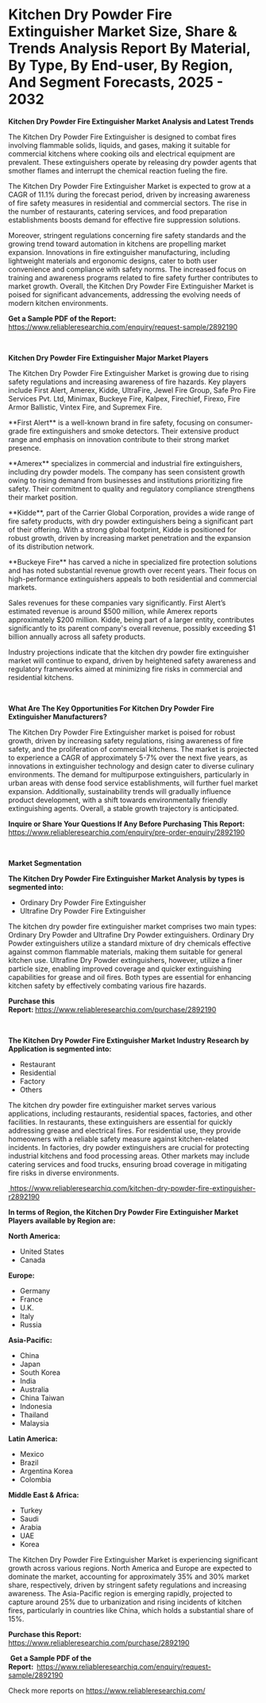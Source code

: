<p><h1>Kitchen Dry Powder Fire Extinguisher Market Size, Share & Trends Analysis Report By Material, By Type, By End-user, By Region, And Segment Forecasts, 2025 - 2032</h1></p><p><strong>Kitchen Dry Powder Fire Extinguisher Market Analysis and Latest Trends</strong></p>
<p><p>The Kitchen Dry Powder Fire Extinguisher is designed to combat fires involving flammable solids, liquids, and gases, making it suitable for commercial kitchens where cooking oils and electrical equipment are prevalent. These extinguishers operate by releasing dry powder agents that smother flames and interrupt the chemical reaction fueling the fire. </p><p>The Kitchen Dry Powder Fire Extinguisher Market is expected to grow at a CAGR of 11.1% during the forecast period, driven by increasing awareness of fire safety measures in residential and commercial sectors. The rise in the number of restaurants, catering services, and food preparation establishments boosts demand for effective fire suppression solutions. </p><p>Moreover, stringent regulations concerning fire safety standards and the growing trend toward automation in kitchens are propelling market expansion. Innovations in fire extinguisher manufacturing, including lightweight materials and ergonomic designs, cater to both user convenience and compliance with safety norms. The increased focus on training and awareness programs related to fire safety further contributes to market growth. Overall, the Kitchen Dry Powder Fire Extinguisher Market is poised for significant advancements, addressing the evolving needs of modern kitchen environments.</p></p>
<p><strong>Get a Sample PDF of the Report:&nbsp;</strong> <a href="https://www.reliableresearchiq.com/enquiry/request-sample/2892190?utm_campaign=3107&utm_medium=2&utm_source=Github&utm_content=ia&utm_term=15032025&utm_id=kitchen-dry-powder-fire-extinguisher">https://www.reliableresearchiq.com/enquiry/request-sample/2892190</a></p>
<p>&nbsp;</p>
<p><strong>Kitchen Dry Powder Fire Extinguisher Major Market Players</strong></p>
<p><p>The Kitchen Dry Powder Fire Extinguisher Market is growing due to rising safety regulations and increasing awareness of fire hazards. Key players include First Alert, Amerex, Kidde, UltraFire, Jewel Fire Group, Safe Pro Fire Services Pvt. Ltd, Minimax, Buckeye Fire, Kalpex, Firechief, Firexo, Fire Armor Ballistic, Vintex Fire, and Supremex Fire.</p><p>**First Alert** is a well-known brand in fire safety, focusing on consumer-grade fire extinguishers and smoke detectors. Their extensive product range and emphasis on innovation contribute to their strong market presence.</p><p>**Amerex** specializes in commercial and industrial fire extinguishers, including dry powder models. The company has seen consistent growth owing to rising demand from businesses and institutions prioritizing fire safety. Their commitment to quality and regulatory compliance strengthens their market position.</p><p>**Kidde**, part of the Carrier Global Corporation, provides a wide range of fire safety products, with dry powder extinguishers being a significant part of their offering. With a strong global footprint, Kidde is positioned for robust growth, driven by increasing market penetration and the expansion of its distribution network.</p><p>**Buckeye Fire** has carved a niche in specialized fire protection solutions and has noted substantial revenue growth over recent years. Their focus on high-performance extinguishers appeals to both residential and commercial markets.</p><p>Sales revenues for these companies vary significantly. First Alert’s estimated revenue is around $500 million, while Amerex reports approximately $200 million. Kidde, being part of a larger entity, contributes significantly to its parent company's overall revenue, possibly exceeding $1 billion annually across all safety products.</p><p>Industry projections indicate that the kitchen dry powder fire extinguisher market will continue to expand, driven by heightened safety awareness and regulatory frameworks aimed at minimizing fire risks in commercial and residential kitchens.</p></p>
<p>&nbsp;</p>
<p><strong>What Are The Key Opportunities For Kitchen Dry Powder Fire Extinguisher Manufacturers?</strong></p>
<p><p>The Kitchen Dry Powder Fire Extinguisher market is poised for robust growth, driven by increasing safety regulations, rising awareness of fire safety, and the proliferation of commercial kitchens. The market is projected to experience a CAGR of approximately 5-7% over the next five years, as innovations in extinguisher technology and design cater to diverse culinary environments. The demand for multipurpose extinguishers, particularly in urban areas with dense food service establishments, will further fuel market expansion. Additionally, sustainability trends will gradually influence product development, with a shift towards environmentally friendly extinguishing agents. Overall, a stable growth trajectory is anticipated.</p></p>
<p><strong>Inquire or Share Your Questions If Any Before Purchasing This Report:</strong> <a href="https://www.reliableresearchiq.com/enquiry/pre-order-enquiry/2892190?utm_campaign=3107&utm_medium=2&utm_source=Github&utm_content=ia&utm_term=15032025&utm_id=kitchen-dry-powder-fire-extinguisher">https://www.reliableresearchiq.com/enquiry/pre-order-enquiry/2892190</a></p>
<p>&nbsp;</p>
<p><strong>Market Segmentation</strong></p>
<p><strong>The Kitchen Dry Powder Fire Extinguisher Market Analysis by types is segmented into:</strong></p>
<p><ul><li>Ordinary Dry Powder Fire Extinguisher</li><li>Ultrafine Dry Powder Fire Extinguisher</li></ul></p>
<p><p>The kitchen dry powder fire extinguisher market comprises two main types: Ordinary Dry Powder and Ultrafine Dry Powder extinguishers. Ordinary Dry Powder extinguishers utilize a standard mixture of dry chemicals effective against common flammable materials, making them suitable for general kitchen use. Ultrafine Dry Powder extinguishers, however, utilize a finer particle size, enabling improved coverage and quicker extinguishing capabilities for grease and oil fires. Both types are essential for enhancing kitchen safety by effectively combating various fire hazards.</p></p>
<p><strong>Purchase this Report:&nbsp;</strong><a href="https://www.reliableresearchiq.com/purchase/2892190?utm_campaign=3107&utm_medium=2&utm_source=Github&utm_content=ia&utm_term=15032025&utm_id=kitchen-dry-powder-fire-extinguisher">https://www.reliableresearchiq.com/purchase/2892190</a></p>
<p>&nbsp;</p>
<p><strong>The Kitchen Dry Powder Fire Extinguisher Market Industry Research by Application is segmented into:</strong></p>
<p><ul><li>Restaurant</li><li>Residential</li><li>Factory</li><li>Others</li></ul></p>
<p><p>The kitchen dry powder fire extinguisher market serves various applications, including restaurants, residential spaces, factories, and other facilities. In restaurants, these extinguishers are essential for quickly addressing grease and electrical fires. For residential use, they provide homeowners with a reliable safety measure against kitchen-related incidents. In factories, dry powder extinguishers are crucial for protecting industrial kitchens and food processing areas. Other markets may include catering services and food trucks, ensuring broad coverage in mitigating fire risks in diverse environments.</p></p>
<p><a href="https://www.reliableresearchiq.com/kitchen-dry-powder-fire-extinguisher-r2892190?utm_campaign=3107&utm_medium=2&utm_source=Github&utm_content=ia&utm_term=15032025&utm_id=kitchen-dry-powder-fire-extinguisher">&nbsp;https://www.reliableresearchiq.com/kitchen-dry-powder-fire-extinguisher-r2892190</a></p>
<p><strong>In terms of Region, the Kitchen Dry Powder Fire Extinguisher Market Players available by Region are:</strong></p>
<p>
    <p> <strong> North America: </strong>
        <ul>
            <li>United States</li>
            <li>Canada</li>
        </ul>
        </p> 
    <p> <strong> Europe: </strong>
        <ul>
            <li>Germany</li>
            <li>France</li>
            <li>U.K.</li>
            <li>Italy</li>
            <li>Russia</li>
        </ul>
        </p> 
    <p> <strong> Asia-Pacific: </strong>
        <ul>
            <li>China</li>
            <li>Japan</li>
            <li>South Korea</li>
            <li>India</li>
            <li>Australia</li>
            <li>China Taiwan</li>
            <li>Indonesia</li>
            <li>Thailand</li>
            <li>Malaysia</li>
        </ul>
        </p> 
    <p> <strong> Latin America: </strong>
        <ul>
            <li>Mexico</li>
            <li>Brazil</li>
            <li>Argentina Korea</li>
            <li>Colombia</li>
        </ul>
        </p> 
    <p> <strong> Middle East & Africa: </strong>
        <ul>
            <li>Turkey</li>
            <li>Saudi</li>
            <li>Arabia</li>
            <li>UAE</li>
            <li>Korea</li>
        </ul>
    </p>
    </p>
<p><p>The Kitchen Dry Powder Fire Extinguisher Market is experiencing significant growth across various regions. North America and Europe are expected to dominate the market, accounting for approximately 35% and 30% market share, respectively, driven by stringent safety regulations and increasing awareness. The Asia-Pacific region is emerging rapidly, projected to capture around 25% due to urbanization and rising incidents of kitchen fires, particularly in countries like China, which holds a substantial share of 15%.</p></p>
<p><strong>Purchase this Report: </strong><a href="https://www.reliableresearchiq.com/purchase/2892190?utm_campaign=3107&utm_medium=2&utm_source=Github&utm_content=ia&utm_term=15032025&utm_id=kitchen-dry-powder-fire-extinguisher">https://www.reliableresearchiq.com/purchase/2892190</a></p>
<p>&nbsp;<strong>Get a Sample PDF of the Report:&nbsp;&nbsp;</strong><a href="https://www.reliableresearchiq.com/enquiry/request-sample/2892190?utm_campaign=3107&utm_medium=2&utm_source=Github&utm_content=ia&utm_term=15032025&utm_id=kitchen-dry-powder-fire-extinguisher">https://www.reliableresearchiq.com/enquiry/request-sample/2892190</a></p>
<p><strong></strong></p>
<p>Check more reports on <a href="https://www.reliableresearchiq.com/?utm_campaign=3107&utm_medium=2&utm_source=Github&utm_content=ia&utm_term=15032025&utm_id=kitchen-dry-powder-fire-extinguisher">https://www.reliableresearchiq.com/</a></p>